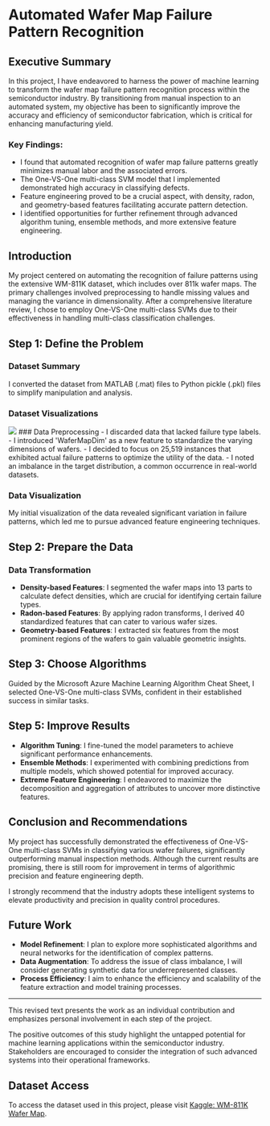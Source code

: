 # Automated Wafer Map Failure Pattern Recognition

## Executive Summary
In this project, I have endeavored to harness the power of machine learning to transform the wafer map failure pattern recognition process within the semiconductor industry. By transitioning from manual inspection to an automated system, my objective has been to significantly improve the accuracy and efficiency of semiconductor fabrication, which is critical for enhancing manufacturing yield.

### Key Findings:

- I found that automated recognition of wafer map failure patterns greatly minimizes manual labor and the associated errors.
- The One-VS-One multi-class SVM model that I implemented demonstrated high accuracy in classifying defects.
- Feature engineering proved to be a crucial aspect, with density, radon, and geometry-based features facilitating accurate pattern detection.
- I identified opportunities for further refinement through advanced algorithm tuning, ensemble methods, and more extensive feature engineering.

## Introduction

My project centered on automating the recognition of failure patterns using the extensive WM-811K dataset, which includes over 811k wafer maps. The primary challenges involved preprocessing to handle missing values and managing the variance in dimensionality. After a comprehensive literature review, I chose to employ One-VS-One multi-class SVMs due to their effectiveness in handling multi-class classification challenges.

## Step 1: Define the Problem

### Dataset Summary
I converted the dataset from MATLAB (.mat) files to Python pickle (.pkl) files to simplify manipulation and analysis.

### Dataset Visualizations
<img src="https://healthblog.uofmhealth.org/sites/consumer/files/2020-01/heart_beating_0.gif](https://github.com/saikumar28102000/Automated-Wafer-Failure-Pattern-Recognition-Project/blob/main/Images/Wafers.png?raw=true">
### Data Preprocessing
- I discarded data that lacked failure type labels.
- I introduced 'WaferMapDim' as a new feature to standardize the varying dimensions of wafers.
- I decided to focus on 25,519 instances that exhibited actual failure patterns to optimize the utility of the data.
- I noted an imbalance in the target distribution, a common occurrence in real-world datasets.

### Data Visualization
My initial visualization of the data revealed significant variation in failure patterns, which led me to pursue advanced feature engineering techniques.

## Step 2: Prepare the Data

### Data Transformation
- **Density-based Features**: I segmented the wafer maps into 13 parts to calculate defect densities, which are crucial for identifying certain failure types.
- **Radon-based Features**: By applying radon transforms, I derived 40 standardized features that can cater to various wafer sizes.
- **Geometry-based Features**: I extracted six features from the most prominent regions of the wafers to gain valuable geometric insights.

## Step 3: Choose Algorithms

Guided by the Microsoft Azure Machine Learning Algorithm Cheat Sheet, I selected One-VS-One multi-class SVMs, confident in their established success in similar tasks.

## Step 5: Improve Results

- **Algorithm Tuning**: I fine-tuned the model parameters to achieve significant performance enhancements.
- **Ensemble Methods**: I experimented with combining predictions from multiple models, which showed potential for improved accuracy.
- **Extreme Feature Engineering**: I endeavored to maximize the decomposition and aggregation of attributes to uncover more distinctive features.

## Conclusion and Recommendations

My project has successfully demonstrated the effectiveness of One-VS-One multi-class SVMs in classifying various wafer failures, significantly outperforming manual inspection methods. Although the current results are promising, there is still room for improvement in terms of algorithmic precision and feature engineering depth.

I strongly recommend that the industry adopts these intelligent systems to elevate productivity and precision in quality control procedures.

## Future Work

- **Model Refinement**: I plan to explore more sophisticated algorithms and neural networks for the identification of complex patterns.
- **Data Augmentation**: To address the issue of class imbalance, I will consider generating synthetic data for underrepresented classes.
- **Process Efficiency**: I aim to enhance the efficiency and scalability of the feature extraction and model training processes.

--- 

This revised text presents the work as an individual contribution and emphasizes personal involvement in each step of the project.

The positive outcomes of this study highlight the untapped potential for machine learning applications within the semiconductor industry. Stakeholders are encouraged to consider the integration of such advanced systems into their operational frameworks.

## Dataset Access
To access the dataset used in this project, please visit [Kaggle: WM-811K Wafer Map](https://www.kaggle.com/datasets/qingyi/wm811k-wafer-map/data).


